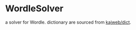 # WordleSolver
a solver for Wordle.
dictionary are sourced from [kajweb/dict](https://github.com/kajweb/dict).
